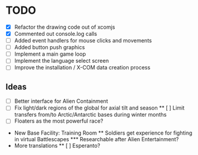 # TODO
* [X] Refactor the drawing code out of xcomjs
* [X] Commented out console.log calls
* [ ] Added event handlers for mouse clicks and movements
* [ ] Added button push graphics
* [ ] Implement a main game loop
* [ ] Implement the language select screen
* [ ] Improve the installation / X-COM data creation process

## Ideas
* [ ] Better interface for Alien Containment
* [ ] Fix light/dark regions of the global for axial tilt and season
** [ ] Limit transfers from/to Arctic/Antarctic bases during winter months
* [ ] Floaters as the most powerful race?
* New Base Facility: Training Room
** Soldiers get experience for fighting in virtual Battlescapes
*** Researchable after Alien Entertainment?
* More translations
** [ ] Esperanto?
